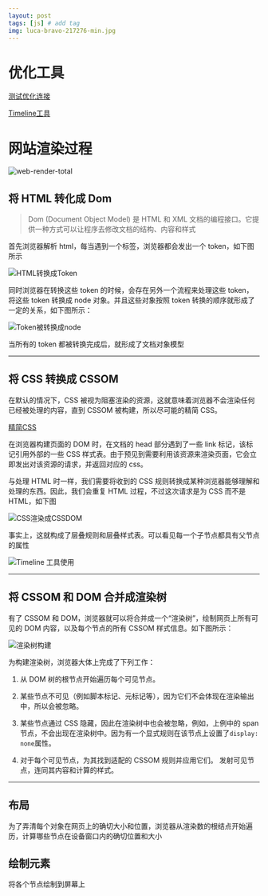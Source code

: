 ```yaml
---
layout: post
tags: [js] # add tag
img: luca-bravo-217276-min.jpg
---
```


# 优化工具

[测试优化连接](https://developers.google.com/speed/pagespeed/insights/)


[Timeline工具](https://developers.google.com/web/tools/chrome-devtools/evaluate-performance/timeline-tool)

#  网站渲染过程

![web-render-total]({{sita.baseurl}}/assets/img/15120233685588.jpg)

## 将 HTML 转化成 Dom

> Dom (Document Object Model) 是 HTML 和 XML 文档的编程接口。它提供一种方式可以让程序去修改文档的结构、内容和样式

首先浏览器解析 html，每当遇到一个标签，浏览器都会发出一个 token，如下图所示

![HTML转换成Token]({{sita.baseurl}}/assets/img/15120238413376.jpg)

同时浏览器在转换这些 token 的时候，会存在另外一个流程来处理这些 token，将这些 token 转换成 node 对象。并且这些对象按照 token 转换的顺序就形成了一定的关系，如下图所示：

![Token被转换成node]({{sita.baseurl}}/assets/img/15120242445961.jpg)

当所有的 token 都被转换完成后，就形成了文档对象模型

---

## 将 CSS 转换成 CSSOM

在默认的情况下，CSS 被视为阻塞渲染的资源，这就意味着浏览器不会渲染任何已经被处理的内容，直到 CSSOM 被构建，所以尽可能的精简 CSS。

[精简CSS](https://developers.google.com/web/fundamentals/performance/critical-rendering-path/render-blocking-css)

在浏览器构建页面的 DOM 时，在文档的 head 部分遇到了一些 link 标记，该标记引用外部的一些 CSS 样式表。由于预见到需要利用该资源来渲染页面，它会立即发出对该资源的请求，并返回对应的 css。

与处理 HTML 时一样，我们需要将收到的 CSS 规则转换成某种浏览器能够理解和处理的东西。因此，我们会重复 HTML 过程，不过这次请求是为 CSS 而不是 HTML，如下图

![CSS渲染成CSSDOM]({{site.baseurl}}/assets/img/15120260855725.jpg)

事实上，这就构成了层叠规则和层叠样式表。可以看见每一个子节点都具有父节点的属性

![Timeline 工具使用](https://developers.google.com/web/tools/chrome-devtools/evaluate-performance/timeline-tool?utm_source=dcc&utm_medium=redirect&utm_campaign=2016q3#saving-and-loading-recordings)

---

## 将 CSSOM 和 DOM 合并成渲染树

有了 CSSOM 和 DOM，浏览器就可以将合并成一个“渲染树”，绘制网页上所有可见的 DOM 内容，以及每个节点的所有 CSSOM 样式信息。如下图所示：

![渲染树构建]({{site.baseurl}}/assets/img/15120281427001.jpg)

为构建渲染树，浏览器大体上完成了下列工作：

1. 从 DOM 树的根节点开始遍历每个可见节点。

2. 某些节点不可见（例如脚本标记、元标记等），因为它们不会体现在渲染输出中，所以会被忽略。
3. 某些节点通过 CSS 隐藏，因此在渲染树中也会被忽略，例如，上例中的 span 节点，不会出现在渲染树中。因为有一个显式规则在该节点上设置了`display: none`属性。
4. 对于每个可见节点，为其找到适配的 CSSOM 规则并应用它们。
发射可见节点，连同其内容和计算的样式。

---

## 布局

为了弄清每个对象在网页上的确切大小和位置，浏览器从渲染数的根结点开始遍历，计算哪些节点在设备窗口内的确切位置和大小

## 绘制元素

将各个节点绘制到屏幕上

